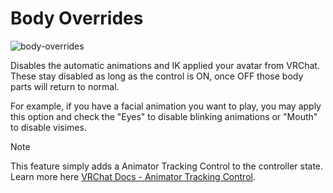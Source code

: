 # Body Overrides

![body-overrides](~/images/option-body-overrides.png)  

Disables the automatic animations and IK applied your avatar from VRChat.  These stay disabled as long as the control is ON, once OFF those body parts will return to normal.  

For example, if you have a facial animation you want to play, you may apply this option and check the "Eyes" to disable blinking animations or "Mouth" to disable visimes.

> [!NOTE]
> This feature simply adds a Animator Tracking Control to the controller state.  Learn more here [VRChat Docs - Animator Tracking Control](https://creators.vrchat.com/avatars/state-behaviors/#animator-tracking-control).
